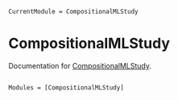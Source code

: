 ```@meta
CurrentModule = CompositionalMLStudy
```

# CompositionalMLStudy

Documentation for [CompositionalMLStudy](https://github.com/TheCedarPrince/CompositionalMLStudy.jl).

```@index
```

```@autodocs
Modules = [CompositionalMLStudy]
```
